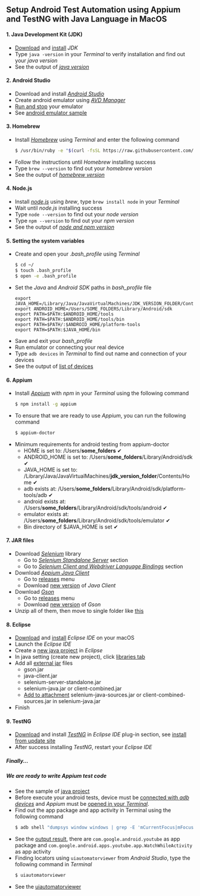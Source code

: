 ## Setup Android Test Automation using **Appium** and **TestNG** with Java Language in MacOS

#### 1. Java Development Kit (JDK)
* [Download](https://www.oracle.com/technetwork/java/javase/downloads/index.html) and [install](https://docs.oracle.com/javase/10/install/installation-jdk-and-jre-macos.htm#JSJIG-GUID-F575EB4A-70D3-4AB4-A20E-DBE95171AB5F) *JDK*
* Type `java -version` in your *Terminal* to verify installation and find out your *java version*
* See the output of *[java version](https://prnt.sc/p8zd7s)*

#### 2. Android Studio
* Download and install *[Android Studio](https://developer.android.com/studio)*
* Create android emulator using *[AVD Manager](https://developer.android.com/studio/run/managing-avds#createavd)*
* [Run and stop](https://developer.android.com/studio/run/managing-avds#emulator) your emulator
* See [android emulator sample](https://prnt.sc/p8zeq8)

#### 3. Homebrew
* Install *[Homebrew](https://brew.sh/)* using *Terminal* and enter the following command
    ```sh
    $ /usr/bin/ruby -e "$(curl -fsSL https://raw.githubusercontent.com/Homebrew/install/master/install)"
    ```
* Follow the instructions until *Homebrew* installing success
* Type `brew --version` to find out your *homebrew version*
* See the output of *[homebrew version](https://prnt.sc/p8zgxb)*

#### 4. Node.js
* Install *[node.js](https://nodejs.org/)* using *brew*, type `brew install node` in your *Terminal*
* Wait until *node.js* installing success
* Type `node --version` to find out your *node version*
* Type `npm --version` to find out your *npm version*
* See the output of *[node and npm version](https://prnt.sc/p8zkyz)*

#### 5. Setting the system variables
* Create and open your *.bash_profile* using *Terminal*
    ```sh
    $ cd ~/
    $ touch .bash_profile
    $ open -e .bash_profile
    ```
* Set the *Java* and *Android SDK* paths in *bash_profile* file
    ```
    export JAVA_HOME=/Library/Java/JavaVirtualMachines/JDK_VERSION_FOLDER/Contents/Home
    export ANDROID_HOME=/Users/SOME_FOLDERS/Library/Android/sdk
    export PATH=$PATH:$ANDROID_HOME/tools
    export PATH=$PATH:$ANDROID_HOME/tools/bin
    export PATH=$PATH/:$ANDROID_HOME/platform-tools
    export PATH=$PATH:$JAVA_HOME/bin
    ```
* Save and exit your *bash_profile*
* Run emulator or connecting your real device
* Type `adb devices` in *Terminal* to find out name and connection of your devices
* See the output of [list of devices](https://prnt.sc/p8sfi7)

#### 6. Appium
* Install *[Appium](http://appium.io/)* with *npm* in your *Terminal* using the following command
    ```sh
    $ npm install -g appium
    ```
* To ensure that we are ready to use *Appium*, you can run the following command
    ```sh
    $ appium-doctor
    ```
* Minimum requirements for android testing from appium-doctor
    * HOME is set to: /Users/**some_folders** ✔ 
    * ANDROID_HOME is set to: /Users/**some_folders**/Library/Android/sdk ✔ 
    * JAVA_HOME is set to: /Library/Java/JavaVirtualMachines/**jdk_version_folder**/Contents/Home ✔
    * adb exists at: /Users/**some_folders**/Library/Android/sdk/platform-tools/adb ✔
    * android exists at: /Users/**some_folders**/Library/Android/sdk/tools/android ✔
    * emulator exists at: /Users/**some_folders**/Library/Android/sdk/tools/emulator ✔
    * Bin directory of $JAVA_HOME is set ✔ 

#### 7. JAR files
* Download *[Selenium](https://www.seleniumhq.org/)* library
    * Go to *[Selenium Standalone Server](https://prnt.sc/p8o4a3)* section
    * Go to *[Selenium Client and Webdriver Language Bindings](https://prnt.sc/p8o509)* section
* Download *[Appium Java Client](https://github.com/appium/java-client)*
    * Go to [releases](https://prnt.sc/p8o7kk) menu
    * Download [new version](https://prnt.sc/p8o7xw) of *Java Client*
* Download *[Gson](https://github.com/google/gson)*
    * Go to [releases](https://prnt.sc/p8oc4o) menu
    * Download [new version](https://prnt.sc/p8ocfo) of *Gson*
* Unzip all of them, then move to single folder like [this](https://prnt.sc/p8rtba)

#### 8. Eclipse
* [Download](https://www.eclipse.org/) and [install](https://www.eclipse.org/downloads/packages/installer) *Eclipse IDE* on your macOS
* Launch the *Eclipse IDE*
* Create a [new java project](https://www.wikihow.com/Create-a-New-Java-Project-in-Eclipse) in *Eclipse*
* In java setting (create new project), click [libraries tab](https://prnt.sc/p930k1)
* Add all [external jar](https://prnt.sc/p931ea) files
    * gson.jar
    * java-client.jar
    * selenium-server-standalone.jar
    * selenium-java.jar or client-combined.jar
    * [Add to attachment](https://prnt.sc/p8rzth) selenium-java-sources.jar or client-combined-sources.jar in selenium-java.jar
* Finish

#### 9. TestNG
* [Download](https://testng.org/doc/download.html) and install *[TestNG](https://testng.org/)* in *Eclipse IDE* plug-in section, see [install from update site](https://prnt.sc/p8s46r)
* After success installing *TestNG*, restart your *Eclipse IDE*



##### Finally...
##### We are ready to write **Appium** test code
* See the sample of [java project](https://prnt.sc/p93bpc)
* Before execute your android tests, device must be [connected with *adb devices*](https://prnt.sc/p8sfi7) and *Appium* must be [opened in your *Terminal*](https://prnt.sc/p8smzt).
* Find out the app package and app activity in Terminal using the following command
    ```sh
    $ adb shell "dumpsys window windows | grep -E 'mCurrentFocus|mFocusApp'"
    ```
* See the [output result](https://prnt.sc/p8stgo), there are `com.google.android.youtube` as app package and `com.google.android.apps.youtube.app.WatchWhileActivity` as app activity
* Finding locators using `uiautomatorviewer` from *Android Studio*, type the following command in *Terminal*
    ```sh
    $ uiautomatorviewer
    ```
* See the [uiautomatorviewer](https://prnt.sc/p9435x)
